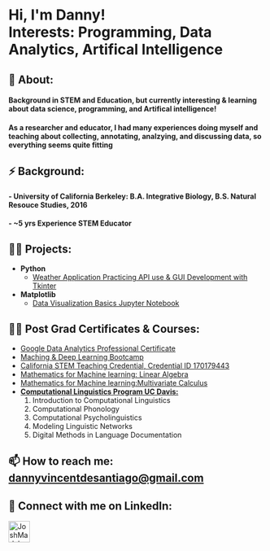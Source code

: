 <h1>Hi, I'm Danny! 
<br/><a>Interests: Programming</a>, <a>Data Analytics</a>, <a>Artifical Intelligence </a> </h1>
<h2>💬 About:</h2>
<h4> Background in STEM and Education, but currently interesting & learning about data science, programming, and Artifical intelligence!</h4>
<h4>As a researcher and educator, I had many experiences doing myself and teaching about collecting, annotating, analzying, and discussing data, so everything seems quite fitting</h4>

<h2>⚡ Background:</h2>
<h4> - University of California Berkeley: B.A. Integrative Biology, B.S. Natural Resouce Studies, 2016</h4>
<h4> - ~5 yrs Experience STEM Educator </h4>

<h2>👨‍💻 Projects:</h2>

- <b>Python</b>
  - [Weather Application Practicing API use & GUI Development with Tkinter](https://github.com/ddesantiago/City_Weather_Application)
- <b>Matplotlib</b>
  - [Data Visualization Basics Jupyter Notebook](https://github.com/ddesantiago/Tutorials/tree/master)

<h2>👨‍💻 Post Grad Certificates & Courses:</h2>

- [Google Data Analytics Professional Certificate](https://www.credly.com/badges/b5d2ff94-72b4-489b-bfa0-9c6adcb74a91/linked_in_profile)  
- [Maching & Deep Learning Bootcamp](https://www.credential.net/299ce36e-081b-4cca-80b1-587a3f0966d7#acc.sZNKUjp8)
- [California STEM Teaching Credential, Credential ID 170179443]()
- [Mathematics for Machine learning: Linear Algebra](https://www.coursera.org/account/accomplishments/verify/5HZADHI2OXEG?utm_source=link&utm_medium=certificate&utm_content=cert_image&utm_campaign=sharing_cta&utm_product=course)
- [Mathematics for Machine learning:Multivariate Calculus](https://www.coursera.org/account/accomplishments/verify/VIX5VS488U26)
- <b>[Computational Linguistics Program UC Davis:]()</b>
  1. Introduction to Computational Linguistics
  2. Computational Phonology
  3. Computational Psycholinguistics
  4. Modeling Linguistic Networks
  5. Digital Methods in Language Documentation



## 📫 How to reach me: [dannyvincentdesantiago@gmail.com]()

## 🤳 Connect with me on LinkedIn: 
[<img align="left" alt="JoshMadakor | LinkedIn" width="42px" src="https://cdn.jsdelivr.net/npm/simple-icons@v3/icons/linkedin.svg" />][linkedin]

[linkedin]: www.linkedin.com/in/dvdesantiago/

<!--
**joshmadakor1/joshmadakor1** is a ✨ _special_ ✨ repository because its `README.md` (this file) appears on your GitHub profile.

Here are some ideas to get you started:

- 🔭 I’m currently working on ...
- 🌱 I’m currently learning ...
- 👯 I’m looking to collaborate on ...
- 🤔 I’m looking for help with ...
- 💬 Ask me about ...
- 📫 How to reach me: ...
- ⚡ Fun fact: ...
-->
